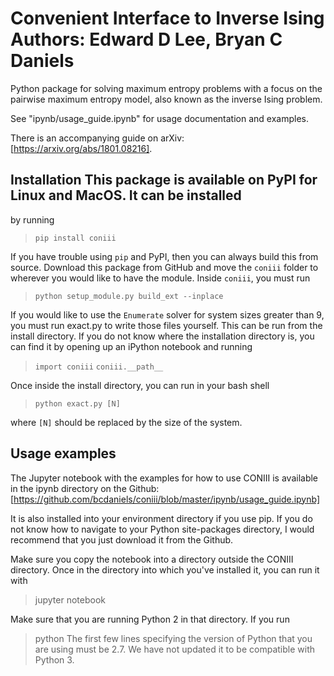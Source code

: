 # Convenient Interface to Inverse Ising Authors: Edward D Lee, Bryan C Daniels

Python package for solving maximum entropy problems with a focus on the pairwise maximum
entropy model, also known as the inverse Ising problem.

See "ipynb/usage_guide.ipynb" for usage documentation and examples.

There is an accompanying guide on arXiv: [https://arxiv.org/abs/1801.08216].

## Installation This package is available on PyPI for Linux and MacOS. It can be installed
by running  
>`pip install coniii`

If you have trouble using `pip` and PyPI, then you can always build this from source.
Download this package from GitHub and move the `coniii` folder to wherever you would like
to have the module.  Inside `coniii`, you must run
> `python setup_module.py build_ext --inplace`

If you would like to use the `Enumerate` solver for system sizes greater than 9, you must
run exact.py to write those files yourself. This can be run from the install directory.
If you do not know where the installation directory is, you can find it by opening up an
iPython notebook and running
> `import coniii`  `coniii.__path__`

Once inside the install directory, you can run in your bash shell
>`python exact.py [N]` 

where `[N]` should be replaced by the size of the system.

## Usage examples
The Jupyter notebook with the examples for how to use CONIII is available in the ipynb
directory on the Github: 
[https://github.com/bcdaniels/coniii/blob/master/ipynb/usage_guide.ipynb]

It is also installed into your environment directory if you use pip. If you do not know
how to navigate to your Python site-packages directory, I would recommend that you just
download it from the Github.

Make sure you copy the notebook into a directory outside the CONIII directory. Once in the
directory into which you've installed it, you can run it with
> jupyter notebook

Make sure that you are running Python 2 in that directory. If you run
> python
The first few lines specifying the version of Python that you are using must be 2.7. We
have not updated it to be compatible with Python 3.
